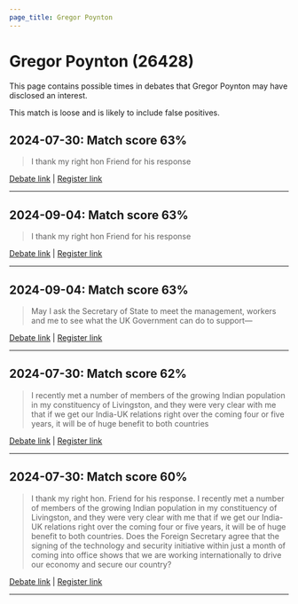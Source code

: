 ```yaml
---
page_title: Gregor Poynton
---
```


# Gregor Poynton  (26428)

This page contains possible times in debates that Gregor Poynton may have disclosed an interest.

This match is loose and is likely to include false positives. 



## 2024-07-30: Match score 63%

>I thank my right hon Friend for his response

[Debate link](https://www.theyworkforyou.com/debates/?id=2024-07-30c.1157.8) | [Register link](https://www.theyworkforyou.com/mp/26428/register)


---



## 2024-09-04: Match score 63%

>I thank my right hon Friend for his response

[Debate link](https://www.theyworkforyou.com/debates/?id=2024-09-04b.290.4) | [Register link](https://www.theyworkforyou.com/mp/26428/register)


---



## 2024-09-04: Match score 63%

>May I ask the Secretary of State to meet the management, workers and me to see what the UK Government can do to support—

[Debate link](https://www.theyworkforyou.com/debates/?id=2024-09-04b.290.4) | [Register link](https://www.theyworkforyou.com/mp/26428/register)


---



## 2024-07-30: Match score 62%

>I recently met a number of members of the growing Indian population in my constituency of Livingston, and they were very clear with me that if we get our India-UK relations right over the coming four or five years, it will be of huge benefit to both countries

[Debate link](https://www.theyworkforyou.com/debates/?id=2024-07-30c.1157.8) | [Register link](https://www.theyworkforyou.com/mp/26428/register)


---



## 2024-07-30: Match score 60%

>I thank my right hon. Friend for his response. I recently met a number of members of the growing Indian population in my constituency of Livingston, and they were very clear with me that if we get our India-UK relations right over the coming four or five years, it will be of huge benefit to both countries. Does the Foreign Secretary agree that the signing of the technology and security initiative within just a month of coming into office shows that we are working internationally to drive our economy and secure our country?

[Debate link](https://www.theyworkforyou.com/debates/?id=2024-07-30c.1157.8) | [Register link](https://www.theyworkforyou.com/mp/26428/register)


---

